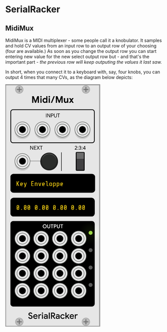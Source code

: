 # SerialRacker

## MidiMux

MidiMux is a MIDI multiplexer - some people call it a knobulator. It
samples and hold CV values from an input row to an output row of your
choosing (four are available.) As soon as you change the output row
you can start entering new value for the new select output row but -
and that's the important part - *the previous row will keep outputing
the values it last saw.*

In short, when you connect it to a keyboard with, say, four knobs, you
can output 4 times that many CVs, as the diagram below depicts:

![MidiMux diagram](doc/res/midimux-1.png)



